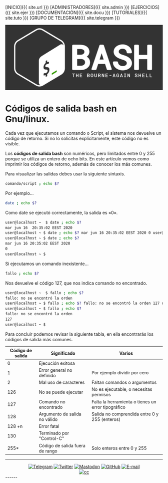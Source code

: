 [INICIO]({{ site.url }})  [ADMINISTRADORES]({{ site.admin }}) [EJERCICIOS]({{ site.ejer }}) [DOCUMENTACIÓN]({{ site.docu }}) [TUTORIALES]({{ site.tuto }}) [GRUPO DE TELEGRAM]({{ site.telegram }})

![Códigos de salida bash en linux](../_resources/3afdfede01d8412cb89c583785d92a53.png "Códigos de salida bash en linux 1")

# **Códigos de salida bash en Gnu/linux.**

Cada vez que ejecutamos un comando o Script, el sistema nos devuelve un código de retorno. Si no lo solicitas explícitamente, este código no es visible.

Los **códigos de salida bash** son numéricos, pero limitados entre 0 y 255 porque se utiliza un entero de ocho bits. En este artículo vemos como imprimir los códigos de retorno, además de conocer los más comunes.

Para visualizar las salidas debes usar la siguiente sintaxis.

```bash
comando/script ; echo $?
```

Por ejemplo…

```bash
date ; echo $?
```

Como date se ejecutó correctamente, la salida es «0».

```bash
user@localhost ~  $ date ; echo $?
mar jun 16  20:35:02 EEST 2020
user@localhost ~ $ date ; echo $? mar jun 16 20:35:02 EEST 2020 0 user@localhost ~ $
user@localhost ~ $ date ; echo $?
mar jun 16 20:35:02 EEST 2020
0
user@localhost ~ $
```

Si ejecutamos un comando inexistente…

```bash
fallo ; echo $?
```

Nos devuelve el código 127, que nos indica comando no encontrado.

```bash
user@localhost ~  $ fallo ; echo $?
fallo: no se encontró la orden
user@localhost ~ $ fallo ; echo $? fallo: no se encontró la orden 127 user@localhost ~ $
user@localhost ~ $ fallo ; echo $?
fallo: no se encontró la orden
127
user@localhost ~ $
```

Para concluir podemos revisar la siguiente tabla, en ella encontrarás los códigos de salida más comunes.

| Código de salida | Significado | Varios |
| --- | --- | --- |
| 0   | Ejecución exitosa |     |
| 1   | Error general no definido | Por ejemplo dividir por cero |
| 2   | Mal uso de caracteres | Faltan comandos o argumentos |
| 126 | No se puede ejecutar | No es ejecutable, o necesitas permisos |
| 127 | Comando no encontrado | Falta la herramienta o tienes un error tipográfico |
| 128 | Argumento de salida no válido | Salida no comprendida entre 0 y 255 (enteros) |
| 128 +n | Error fatal |     |
| 130 | Terminado por "Control-C" |     |
| 255* | Código de salida fuera de rango | Solo enteros entre 0 y 255 |

------
<center>
<a href="{{ site.telegram }}"><img src="{{ site.img_telegram }}" alt="Telegram"/></a>
<a href="{{ site.twitter }}"><img src="{{ site.img_twitter }}" alt="Twitter"/></a>
<a href="{{ site.mastodon }}"><img src="{{ site.img_mastodon }}" alt="Mastodon"/></a>
<a href="{{ site.github }}"><img src="{{ site.img_github }}" alt="GitHub"/></a>
<a href="{{ site.mail }}"><img src="{{ site.img_mail }}" alt="E-mail"/></a>
<Br>
<a href="{{ site.mail }}"><img src="{{ site.img_creative }}" alt="cc"/></a>
</center>
------